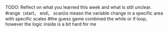 TODO: Reflect on what you learned this week and what is still unclear.
#range（start， end， scan)is measn the variable change in a specific area with specific scales
#the guess game combined the while or if loop, however the logic inside is a bit hard for me